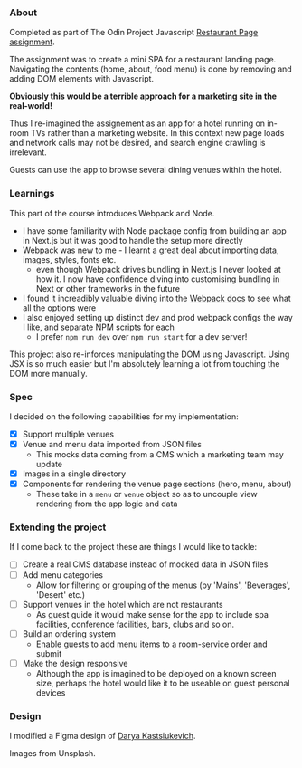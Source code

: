 ### About

Completed as part of The Odin Project Javascript [Restaurant Page assignment](https://www.theodinproject.com/lessons/node-path-javascript-restaurant-page).

The assignment was to create a mini SPA for a restaurant landing page. Navigating the contents (home, about, food menu) is done by removing and adding DOM elements with Javascript.

**Obviously this would be a terrible approach for a marketing site in the real-world!**

Thus I re-imagined the assignement as an app for a hotel running on in-room TVs rather than a marketing website. In this context new page loads and network calls may not be desired, and search engine crawling is irrelevant. 

Guests can use the app to browse several dining venues within the hotel.


### Learnings

This part of the course introduces Webpack and Node. 
- I have some familiarity with Node package config from building an app in Next.js but it was good to handle the setup more directly
- Webpack was new to me - I learnt a great deal about importing data, images, styles, fonts etc.
    - even though Webpack drives bundling in Next.js I never looked at how it. I now have confidence diving into customising bundling in Next or other frameworks in the future
- I found it increadibly valuable diving into the [Webpack docs](https://webpack.js.org/concepts/) to see what all the options were
- I also enjoyed setting up distinct dev and prod webpack configs the way I like, and separate NPM scripts for each
    - I prefer `npm run dev` over `npm run start` for a dev server!

This project also re-inforces manipulating the DOM using Javascript. Using JSX is so much easier but I'm absolutely learning a lot from touching the DOM more manually.


### Spec

I decided on the following capabilities for my implementation:

- [x] Support multiple venues
- [x] Venue and menu data imported from JSON files 
    - This mocks data coming from a CMS which a marketing team may update
- [x] Images in a single directory
- [x] Components for rendering the venue page sections (hero, menu, about)
    - These take in a `menu` or `venue` object so as to uncouple view rendering from the app logic and data

### Extending the project

If I come back to the project these are things I would like to tackle:

- [ ] Create a real CMS database instead of mocked data in JSON files
- [ ] Add menu categories
    - Allow for filtering or grouping of the menus (by 'Mains', 'Beverages', 'Desert' etc.)
- [ ] Support venues in the hotel which are not restaurants
    - As guest guide it would make sense for the app to include spa facilities, conference facilities, bars, clubs and so on.
- [ ] Build an ordering system
    - Enable guests to add menu items to a room-service order and submit
- [ ] Make the design responsive
    - Although the app is imagined to be deployed on a known screen size, perhaps the hotel would like it to be useable on guest personal devices

### Design

I modified a Figma design of [Darya Kastsiukevich](https://www.behance.net/gallery/141847181/Asia-Restaurant-Website/modules/801353511). 

Images from Unsplash.